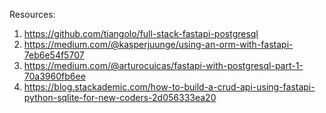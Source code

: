 Resources:
1. https://github.com/tiangolo/full-stack-fastapi-postgresql
2. https://medium.com/@kasperjuunge/using-an-orm-with-fastapi-7eb6e54f5707
3. https://medium.com/@arturocuicas/fastapi-with-postgresql-part-1-70a3960fb6ee
4. https://blog.stackademic.com/how-to-build-a-crud-api-using-fastapi-python-sqlite-for-new-coders-2d056333ea20